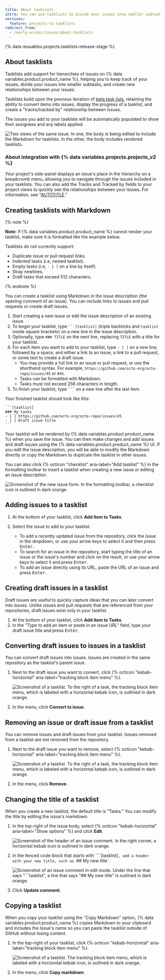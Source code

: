 ```yaml
---
title: About tasklists
intro: You can use tasklists to divide your issues into smaller subtasks.
versions:
  feature: projects-v2-tasklists
redirect_from:
  - /early-access/issues/about-tasklists
---
```


{% data reusables.projects.tasklists-release-stage %}

## About tasklists

Tasklists add support for hierarchies of issues on {% data variables.product.product_name %}, helping you to keep track of your issues, divide your issues into smaller subtasks, and create new relationships between your issues.

Tasklists build upon the previous iteration of [beta task lists](/get-started/writing-on-github/working-with-advanced-formatting/about-task-lists), retaining the ability to convert items into issues, display the progress of a tasklist, and create a "tracks/tracked by" relationship between issues.

The issues you add to your tasklists will be automatically populated to show their assignees and any labels applied.

![Two views of the same issue. In one, the body is being edited to include the Markdown for tasklists. In the other, the body includes rendered tasklists.](/assets/images/help/issues/tasklist-hero.png)

### About integration with {% data variables.projects.projects_v2 %}

 Your project's side-panel displays an issue's place in the hierarchy on a breadcrumb menu, allowing you to navigate through the issues included in your tasklists. You can also add the Tracks and Tracked by fields to your project views to quickly see the relationships between your issues. For information, see "[AUTOTITLE](/issues/planning-and-tracking-with-projects/understanding-fields/about-tracks-and-tracked-by-fields)."

## Creating tasklists with Markdown

{% note %}

**Note:** If {% data variables.product.product_name %} cannot render your tasklist, make sure it is formatted like the example below.

Tasklists do not currently support:

- Duplicate issue or pull request links.
- Indented tasks (i.e, nested tasklist).
- Empty tasks (i.e, `- [ ]` on a line by itself).
- Stray newlines.
- Draft tasks that exceed 512 characters.

{% endnote %}

You can create a tasklist using Markdown in the issue description (the opening comment of an issue). You can include links to issues and pull requests or create draft issues.

1. Start creating a new issue or edit the issue description of an existing issue.
1. To begin your tasklist, type <code>```[tasklist]</code> (triple backticks and <code>tasklist</code> inside square brackets) on a new line in the issue description.
1. Optionally, type `### TITLE` on the next line, replacing `TITLE` with a title for your tasklist.
1. For each item you want to add to your tasklist, type `- [ ]` on a new line, followed by a space, and either a link to an issue, a link to a pull request, or some text to create a draft issue.
   - You may provide a full link to an issue or pull request, or use the shorthand syntax. For example, `https://github.com/octo-org/octo-repo/issues/45` or `#45`.
   - Tasks can be formatted with Markdown.
   - Tasks must not exceed 256 characters in length.
1. To finish your tasklist, type <code>```</code> on a new line after the last item.

Your finished tasklist should look like this:

````
```[tasklist]
### My tasks
- [ ] https://github.com/octo-org/octo-repo/issues/45
- [ ] Draft issue title
```
````

Your tasklist will be rendered by {% data variables.product.product_name %} when you save the issue. You can then make changes and add issues and draft issues using the {% data variables.product.product_name %} UI. If you edit the issue description, you will be able to modify the Markdown directly or copy the Markdown to duplicate the tasklist in other issues.

You can also click {% octicon "checklist" aria-label="Add tasklist" %} in the formatting toolbar to insert a tasklist when creating a new issue or editing an issue description.

![Screenshot of the new issue form. In the formatting toolbar, a checklist icon is outlined in dark orange.](/assets/images/help/issues/tasklist-formatting-toolbar.png)

## Adding issues to a tasklist

1. At the bottom of your tasklist, click **Add item to Tasks**.
1. Select the issue to add to your tasklist.

   - To add a recently updated issue from the repository, click the issue in the dropdown, or use your arrow keys to select it and then press <kbd>Enter</kbd>.
   - To search for an issue in the repository, start typing the title of an issue or the issue's number and click on the result, or use your arrow keys to select it and press <kbd>Enter</kbd>.
   - To add an issue directly using its URL, paste the URL of an issue and press <kbd>Enter</kbd>.

## Creating draft issues in a tasklist

Draft issues are useful to quickly capture ideas that you can later convert into issues. Unlike issues and pull requests that are referenced from your repositories, draft issues exist only in your tasklist.

1. At the bottom of your tasklist, click **Add item to Tasks**.
1. In the "Type to add an item or paste in an issue URL" field, type your draft issue title and press <kbd>Enter</kbd>.

## Converting draft issues to issues in a tasklist

You can convert draft issues into issues. Issues are created in the same repository as the tasklist's parent issue.

1. Next to the draft issue you want to convert, click {% octicon "kebab-horizontal" aria-label="tracking block item menu" %}.

   ![Screenshot of a tasklist. To the right of a task, the tracking block item menu, which is labeled with a horizontal kebab icon, is outlined in dark orange.](/assets/images/help/issues/tasklist-item-kebab.png)

1. In the menu, click **Convert to issue**.

## Removing an issue or draft issue from a tasklist

You can remove issues and draft issues from your tasklist. Issues removed from a tasklist are not removed from the repository.

1. Next to the draft issue you want to remove, select {% octicon "kebab-horizontal" aria-label="tracking block item menu" %}.

   ![Screenshot of a tasklist. To the right of a task, the tracking block item menu, which is labeled with a horizontal kebab icon, is outlined in dark orange.](/assets/images/help/issues/tasklist-item-kebab.png)

1. In the menu, click **Remove**.

## Changing the title of a tasklist

When you create a new tasklist, the default title is "Tasks." You can modify the title by editing the issue's markdown.

1. In the top-right of the issue body, select {% octicon "kebab-horizontal" aria-label="Show options" %} and click **Edit**.

   ![Screenshot of the header of an issue comment. In the right corner, a horizontal kebab icon is outlined in dark orange.](/assets/images/help/issues/comment-menu.png)
1. In the fenced code block that starts with ````[tasklist]`, add a header with your new title, such as `## My new title`.

   ![Screenshot of an issue comment in edit mode. Under the line that says "```tasklist", a line that says "## My new title" is outlined in dark orange.](/assets/images/help/issues/edit-tasklist-title.png)

1. Click **Update comment**.

## Copying a tasklist

When you copy your tasklist using the "Copy Markdown" option, {% data variables.product.product_name %} copies Markdown to your clipboard and includes the Issue's name so you can paste the tasklist outside of GitHub without losing context.

1. In the top-right of your tasklist, click {% octicon "kebab-horizontal" aria-label="tracking block item menu" %}.

   ![Screenshot of a tasklist. The tracking block item menu, which is labeled with a horizontal kebab icon, is outlined in dark orange.](/assets/images/help/issues/tasklist-kebab.png)

1. In the menu, click **Copy markdown**.
